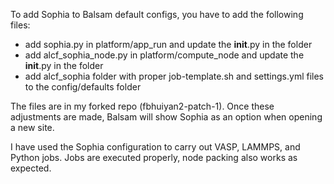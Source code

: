 To add Sophia to Balsam default configs, you have to add the following files:

- add sophia.py in platform/app_run and update the __init__.py in the folder
- add alcf_sophia_node.py in platform/compute_node and update the __init__.py in the folder
- add alcf_sophia folder with proper job-template.sh and settings.yml files to the config/defaults folder

The files are in my forked repo (fbhuiyan2-patch-1). Once these adjustments are made, Balsam will show Sophia as an option when opening a new site.

I have used the Sophia configuration to carry out VASP, LAMMPS, and Python jobs. Jobs are executed properly, node packing also works as expected. 

